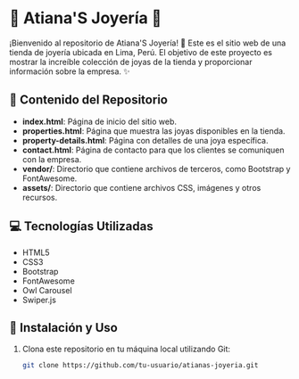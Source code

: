 # 🌟 Atiana'S Joyería 🌟

¡Bienvenido al repositorio de Atiana'S Joyería! 💍 Este es el sitio web de una tienda de joyería ubicada en Lima, Perú. El objetivo de este proyecto es mostrar la increíble colección de joyas de la tienda y proporcionar información sobre la empresa. ✨

## 📁 Contenido del Repositorio

- **index.html**: Página de inicio del sitio web.
- **properties.html**: Página que muestra las joyas disponibles en la tienda.
- **property-details.html**: Página con detalles de una joya específica.
- **contact.html**: Página de contacto para que los clientes se comuniquen con la empresa.
- **vendor/**: Directorio que contiene archivos de terceros, como Bootstrap y FontAwesome.
- **assets/**: Directorio que contiene archivos CSS, imágenes y otros recursos.

## 💻 Tecnologías Utilizadas

- HTML5
- CSS3
- Bootstrap
- FontAwesome
- Owl Carousel
- Swiper.js

## 🚀 Instalación y Uso

1. Clona este repositorio en tu máquina local utilizando Git:

   ```bash
   git clone https://github.com/tu-usuario/atianas-joyeria.git
